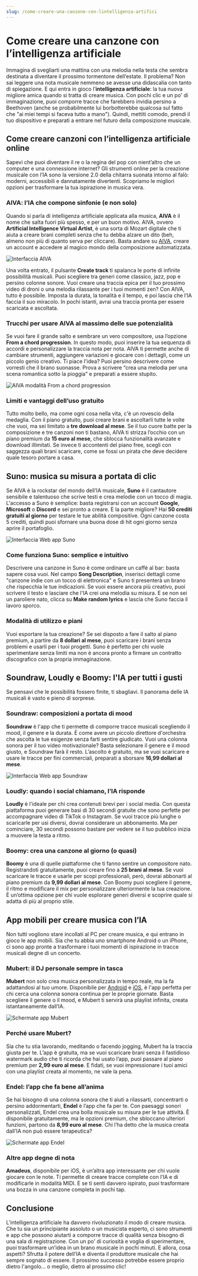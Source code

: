 ```yaml
---
slug: /come-creare-una-canzone-con-lintelligenza-artifici
---
```

# Come creare una canzone con l’intelligenza artificiale

Immagina di svegliarti una mattina con una melodia nella testa che sembra destinata a diventare il prossimo tormentone dell’estate. Il problema? Non sai leggere una nota musicale nemmeno se avesse una didascalia con tanto di spiegazione. E qui entra in gioco l’**intelligenza artificiale**: la tua nuova migliore amica quando si tratta di creare musica. Con pochi clic e un po' di immaginazione, puoi comporre tracce che farebbero invidia persino a Beethoven (anche se probabilmente lui borbotterebbe qualcosa sul fatto che "ai miei tempi si faceva tutto a mano"). Quindi, mettiti comodo, prendi il tuo dispositivo e preparati a entrare nel futuro della composizione musicale.

## Come creare canzoni con l’intelligenza artificiale online

Sapevi che puoi diventare il re o la regina del pop con nient’altro che un computer e una connessione internet? Gli strumenti online per la creazione musicale con l’IA sono la versione 2.0 della chitarra suonata intorno al falò: moderni, accessibili e dannatamente divertenti. Scopriamo le migliori opzioni per trasformare la tua ispirazione in musica vera.

### AIVA: l’IA che compone sinfonie (e non solo)

Quando si parla di intelligenza artificiale applicata alla musica, **AIVA** è il nome che salta fuori più spesso, e per un buon motivo. AIVA, ovvero **Artificial Intelligence Virtual Artist**, è una sorta di Mozart digitale che ti aiuta a creare brani completi senza che tu debba alzare un dito (beh, almeno non più di quanto serva per cliccare). Basta andare su [AIVA](https://www.aiva.ai/), creare un account e accedere al magico mondo della composizione automatizzata.

![Interfaccia AIVA](/guide-img/output/aa2af87d.jpg)

Una volta entrato, il pulsante **Create track** ti spalanca le porte di infinite possibilità musicali. Puoi scegliere tra generi come classico, jazz, pop e persino colonne sonore. Vuoi creare una traccia epica per il tuo prossimo video di droni o una melodia rilassante per i tuoi momenti zen? Con AIVA, tutto è possibile. Imposta la durata, la tonalità e il tempo, e poi lascia che l’IA faccia il suo miracolo. In pochi istanti, avrai una traccia pronta per essere scaricata e ascoltata.

### Trucchi per usare AIVA al massimo delle sue potenzialità

Se vuoi fare il grande salto e sembrare un vero compositore, usa l’opzione **From a chord progression**. In questo modo, puoi inserire la tua sequenza di accordi e personalizzare la traccia nota per nota. AIVA ti permette anche di cambiare strumenti, aggiungere variazioni e giocare con i dettagli, come un piccolo genio creativo. Ti piace l'idea? Puoi persino descrivere come vorresti che il brano suonasse. Prova a scrivere “crea una melodia per una scena romantica sotto la pioggia” e preparati a essere stupito.

![AIVA modalità From a chord progression](/guide-img/output/ad027c.jpg)

### Limiti e vantaggi dell’uso gratuito

Tutto molto bello, ma come ogni cosa nella vita, c'è un rovescio della medaglia. Con il piano gratuito, puoi creare brani e ascoltarli tutte le volte che vuoi, ma sei limitato a **tre download al mese**. Se il tuo cuore batte per la composizione e tre canzoni non ti bastano, AIVA ti strizza l’occhio con un piano premium da **15 euro al mese**, che sblocca funzionalità avanzate e download illimitati. Se invece ti accontenti del piano free, scegli con saggezza quali brani scaricare, come se fossi un pirata che deve decidere quale tesoro portare a casa.

## Suno: musica su misura a portata di clic

Se AIVA è la rockstar del mondo dell’IA musicale, **Suno** è il cantautore sensibile e talentuoso che scrive testi e crea melodie con un tocco di magia. L'accesso a Suno è semplice: basta registrarsi con un account **Google**, **Microsoft** o **Discord** e sei pronto a creare. E la parte migliore? Hai **50 crediti gratuiti al giorno** per testare le tue abilità compositive. Ogni canzone costa 5 crediti, quindi puoi sfornare una buona dose di hit ogni giorno senza aprire il portafoglio.

![Interfaccia Web app Suno](/guide-img/output/ec386429.jpg)

### Come funziona Suno: semplice e intuitivo

Descrivere una canzone in Suno è come ordinare un caffè al bar: basta sapere cosa vuoi. Nel campo **Song Description**, inserisci dettagli come "canzone indie con un tocco di elettronica" e Suno ti presenterà un brano che rispecchia le tue indicazioni. Se vuoi essere ancora più creativo, puoi scrivere il testo e lasciare che l'IA crei una melodia su misura. E se non sei un paroliere nato, clicca su **Make random lyrics** e lascia che Suno faccia il lavoro sporco.

### Modalità di utilizzo e piani

Vuoi esportare la tua creazione? Se sei disposto a fare il salto al piano premium, a partire da **8 dollari al mese**, puoi scaricare i brani senza problemi e usarli per i tuoi progetti. Suno è perfetto per chi vuole sperimentare senza limiti ma non è ancora pronto a firmare un contratto discografico con la propria immaginazione.

## Soundraw, Loudly e Boomy: l'IA per tutti i gusti

Se pensavi che le possibilità fossero finite, ti sbagliavi. Il panorama delle IA musicali è vasto e pieno di sorprese.

### Soundraw: composizioni a portata di mood

**Soundraw** è l'app che ti permette di comporre tracce musicali scegliendo il mood, il genere e la durata. È come avere un piccolo direttore d'orchestra che ascolta le tue esigenze senza farti sentire giudicato. Vuoi una colonna sonora per il tuo video motivazionale? Basta selezionare il genere e il mood giusto, e Soundraw farà il resto. L’ascolto è gratuito, ma se vuoi scaricare e usare le tracce per fini commerciali, preparati a sborsare **16,99 dollari al mese**.

![Interfaccia Web app Soundraw](/guide-img/output/1db93797.jpg)

### Loudly: quando i social chiamano, l’IA risponde

**Loudly** è l'ideale per chi crea contenuti brevi per i social media. Con questa piattaforma puoi generare basi di 30 secondi gratuite che sono perfette per accompagnare video di TikTok o Instagram. Se vuoi tracce più lunghe o scaricarle per usi diversi, dovrai considerare un abbonamento. Ma per cominciare, 30 secondi possono bastare per vedere se il tuo pubblico inizia a muovere la testa a ritmo.

### Boomy: crea una canzone al giorno (o quasi)

**Boomy** è una di quelle piattaforme che ti fanno sentire un compositore nato. Registrandoti gratuitamente, puoi creare fino a **25 brani al mese**. Se vuoi scaricare le tracce e usarle per scopi professionali, però, dovrai abbonarti al piano premium da **9,99 dollari al mese**. Con Boomy puoi scegliere il genere, il ritmo e modificare il mix per personalizzare ulteriormente la tua creazione. È un’ottima opzione per chi vuole esplorare generi diversi e scoprire quale si adatta di più al proprio stile.

## App mobili per creare musica con l’IA

Non tutti vogliono stare incollati al PC per creare musica, e qui entrano in gioco le app mobili. Sia che tu abbia uno smartphone Android o un iPhone, ci sono app pronte a trasformare i tuoi momenti di ispirazione in tracce musicali degne di un concerto.

### Mubert: il DJ personale sempre in tasca

**Mubert** non solo crea musica personalizzata in tempo reale, ma la fa adattandosi al tuo umore. Disponibile per [Android](https://play.google.com/store/apps/details?id=com.jellyworkz.mubert) e [iOS](https://apps.apple.com/it/app/mubert-ai-music-streaming/id1154429580), è l'app perfetta per chi cerca una colonna sonora continua per le proprie giornate. Basta scegliere il genere o il mood, e Mubert ti servirà una playlist infinita, creata istantaneamente dall’IA.

![Schermate app Mubert](/guide-img/output/135509ce.jpg)

### Perché usare Mubert?

Sia che tu stia lavorando, meditando o facendo jogging, Mubert ha la traccia giusta per te. L’app è gratuita, ma se vuoi scaricare brani senza il fastidioso watermark audio che ti ricorda che hai usato l’app, puoi passare al piano premium per **2,99 euro al mese**. E fidati, se vuoi impressionare i tuoi amici con una playlist creata al momento, ne vale la pena.

### Endel: l’app che fa bene all’anima

Se hai bisogno di una colonna sonora che ti aiuti a rilassarti, concentrarti o persino addormentarti, **Endel** è l’app che fa per te. Con paesaggi sonori personalizzati, Endel crea una bolla musicale su misura per le tue attività. È disponibile gratuitamente, ma le opzioni premium, che sbloccano ulteriori funzioni, partono da **8,99 euro al mese**. Chi l’ha detto che la musica creata dall’IA non può essere terapeutica?

![Schermate app Endel](/guide-img/output/6ed8dc66.jpg)

### Altre app degne di nota

**Amadeus**, disponibile per iOS, è un’altra app interessante per chi vuole giocare con le note. Ti permette di creare tracce complete con l’IA e di modificarle in modalità MIDI. E se ti senti davvero ispirato, puoi trasformare una bozza in una canzone completa in pochi tap.

## Conclusione

L’intelligenza artificiale ha davvero rivoluzionato il modo di creare musica. Che tu sia un principiante assoluto o un musicista esperto, ci sono strumenti e app che possono aiutarti a comporre tracce di qualità senza bisogno di una sala di registrazione. Con un po' di curiosità e voglia di sperimentare, puoi trasformare un’idea in un brano musicale in pochi minuti. E allora, cosa aspetti? Sfrutta il potere dell’IA e diventa il produttore musicale che hai sempre sognato di essere. Il prossimo successo potrebbe essere proprio dietro l'angolo... o meglio, dietro al prossimo clic!
